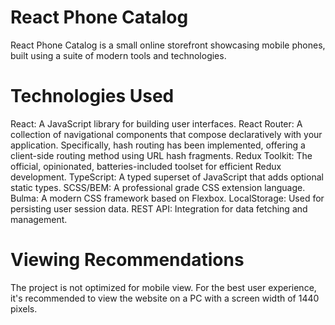 # React Phone Catalog

React Phone Catalog is a small online storefront showcasing mobile phones, built using a suite of modern tools and technologies.

# Technologies Used

React: A JavaScript library for building user interfaces.
React Router: A collection of navigational components that compose declaratively with your application. Specifically, hash routing has been implemented, offering a client-side routing method using URL hash fragments.
Redux Toolkit: The official, opinionated, batteries-included toolset for efficient Redux development.
TypeScript: A typed superset of JavaScript that adds optional static types.
SCSS/BEM: A professional grade CSS extension language.
Bulma: A modern CSS framework based on Flexbox.
LocalStorage: Used for persisting user session data.
REST API: Integration for data fetching and management.

# Viewing Recommendations

The project is not optimized for mobile view. For the best user experience, it's recommended to view the website on a PC with a screen width of 1440 pixels.
